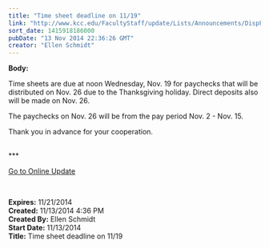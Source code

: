 ```yaml
---
title: "Time sheet deadline on 11/19"
link: "http://www.kcc.edu/FacultyStaff/update/Lists/Announcements/DispForm.aspx?ID=1728"
sort_date: 1415918186000
pubDate: "13 Nov 2014 22:36:26 GMT"
creator: "Ellen Schmidt"
---
```


<div><b>Body:</b> <div class="ExternalClassF6539948D5BA49D3ADCDEA74E7D20382"><p>​Time sheets are due at noon Wednesday, Nov. 19 for paychecks that will be distributed on Nov. 26 due to the Thanksgiving holiday. Direct deposits also will be made on Nov. 26.</p>
<p>The paychecks on Nov. 26 will be from the pay period Nov. 2 - Nov. 15.</p>
<p>Thank you in advance for your cooperation.<br /><br /></p>
<p>***</p>
<p><a href="/update">Go to Online Update</a></p>
<p> </p></div></div>
<div><b>Expires:</b> 11/21/2014</div>
<div><b>Created:</b> 11/13/2014 4:36 PM</div>
<div><b>Created By:</b> Ellen Schmidt</div>
<div><b>Start Date:</b> 11/13/2014</div>
<div><b>Title:</b> Time sheet deadline on 11/19</div>
